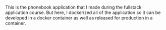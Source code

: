 This is the phonebook application that I made during the fullstack application course.
But here, I dockerized all of the application so it can be developed in a docker container
as well as released for production in a container.
